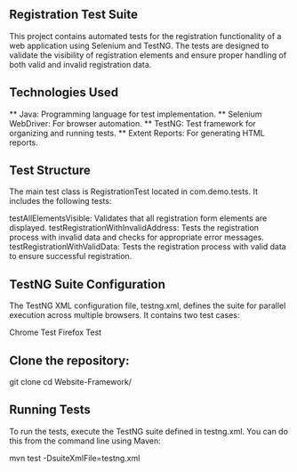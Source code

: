 ## Registration Test Suite

This project contains automated tests for the registration functionality of a web application using Selenium and TestNG. The tests are designed to validate the visibility of registration elements and ensure proper handling of both valid and invalid registration data.

## Technologies Used

** Java: Programming language for test implementation.
** Selenium WebDriver: For browser automation.
** TestNG: Test framework for organizing and running tests.
** Extent Reports: For generating HTML reports.

## Test Structure

The main test class is RegistrationTest located in com.demo.tests. It includes the following tests:

testAllElementsVisible: Validates that all registration form elements are displayed.
testRegistrationWithInvalidAddress: Tests the registration process with invalid data and checks for appropriate error messages.
testRegistrationWithValidData: Tests the registration process with valid data to ensure successful registration.


## TestNG Suite Configuration
The TestNG XML configuration file, testng.xml, defines the suite for parallel execution across multiple browsers. It contains two test cases:

Chrome Test
Firefox Test

## Clone the repository:

git clone <repository-url>
cd  Website-Framework/


## Running Tests

To run the tests, execute the TestNG suite defined in testng.xml. You can do this from the command line using Maven:

mvn test -DsuiteXmlFile=testng.xml